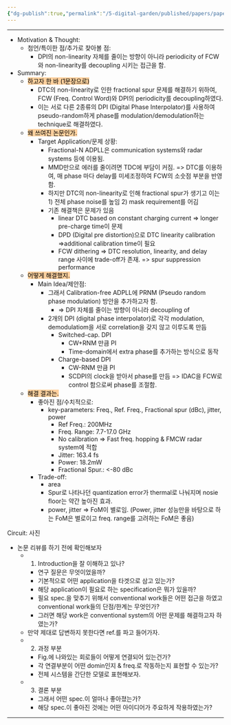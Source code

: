 ```yaml
---
{"dg-publish":true,"permalink":"/5-digital-garden/published/papers/paper-review/a-calibration-free-adpll-with-80d-bc-fractional-spur-based-on-prseudo-random-phase-modulation/","tags":["ADPLL","calibration_free","digital_phase_interpolator","pseudo_random_phase_modulation","digital_time_converter"],"created":"2025-06-21T15:13:04.210+09:00"}
---
```


--- 
- Motivation & Thought: 
	- 첨언/특이한 점/추가로 찾아볼 점:
		- DPI의 non-linearity 자체를 줄이는 방향이 아니라 periodicity of FCW와 non-linearity를 decoupling 시키는 접근을 함.
- Summary: 
	- <mark style="background: #FFB86CA6;">하고자 한 바 (1문장으로)</mark>
		- DTC의 non-linearity로 인한 fractional spur 문제를 해결하기 위하여, FCW (Freq. Control Word)와 DPI의 periodicity를 decoupling하였다. 
		- 이는 서로 다른 2종류의 DPI (Digital Phase Interpolator)를 사용하여 pseudo-random하게 phase를 modulation/demodulation하는 technique로 해결하였다.
	- <mark style="background: #FFB86CA6;">왜 쓰여진 논문인가.</mark>
		- Target Application/문제 상황: 
			- Fractional-N ADPLL은 communication systems와 radar systems 등에 이용됨.
			- MMD만으로 에러를 줄이려면 TDC에 부담이 커짐. => DTC를 이용하여, 매 phase 마다 delay를 미세조정하여 FCW의 소숫점 부분을 반영함. 
			- 하지만 DTC의 non-linearity로 인해 fractional spur가 생기고 이는 1) 전체 phase noise를 높임 2) mask requirement를 어김
			- 기존 해결책은 문제가 있음
				- linear DTC based on constant charging current => longer pre-charge time이 문제 
				- DPD (Digital pre distortion)으로 DTC linearity calibration =>additional calibration time이 필요 
				- FCW dithering => DTC resolution, linearity, and delay range 사이에 trade-off가 존재. => spur suppression performance
	- <mark style="background: #FFB86CA6;">어떻게 해결했지.</mark>
		- Main Idea/제안점: 
			- 그래서 Calibration-free ADPLL에 PRNM (Pseudo random phase modulation) 방안을 추가하고자 함.
				- => DPI 자체를 줄이는 방향이 아니라 decoupling of 
			- 2개의 DPI (digital phase interpolator)로 각각 modulation, demodulatiom을 서로 correlation을 갖지 않고 이루도록 만듬
				- Switched-cap. DPI
					- CW+RNM 만큼 PI
					- Time-domain에서 extra phase를 추가하는 방식으로 동작
				- Charge-based DPI
					- CW-RNM 만큼 PI
					- SCDPI의 clock을 받아서 phase를 만듬 => IDAC을 FCW로 control 함으로써 phase를 조절함.
	- <mark style="background: #FFB86CA6;">해결 결과는.</mark>
		- 좋아진 점/수치적으로:
			- key-parameters: Freq., Ref. Freq., Fractional spur (dBc), jitter, power
				- Ref Freq.: 200MHz
				- Freq. Range: 7.7-17.0 GHz
				- No calibration => Fast freq. hopping & FMCW radar system에 적합
				- Jitter: 163.4 fs
				- Power: 18.2mW
				- Fractional Spur.: <-80 dBc
		- Trade-off: 
			- area
			- Spur로 나타나던 quantization error가 thermal로 나눠지며 nosie floor는 약간 높아진 효과.
			- power, jitter => FoM이 별로임. (Power, jitter 성능만을 바탕으로 하는 FoM은 별로이고 freq. range를 고려하는 FoM은 좋음)

Circuit:
사진


- 논문 리뷰를 하기 전에 확인해보자
	- 1) Introduction을 잘 이해하고 있나?
		- 연구 질문은 무엇이었을까?
		- 기본적으로 어떤 application을 타겟으로 삼고 있는가?
		- 해당 application이 필요로 하는 specification은 뭐가 있을까?
		- 필요 spec.을 맞추기 위해서 conventional work들은 어떤 접근을 하였고 conventional work들의 단점/한계는 무엇인가?
		- 그러면 해당 work은 conventional system의 어떤 문제를 해결하고자 하였는가?
	- 만약 제대로 답변하지 못한다면 ref.를 파고 들어가자.
	- 2) 과정 부분
		- Fig.에 나와있는 회로들이 어떻게 연결되어 있는건가?
		- 각 연결부분이 어떤 domin인지 & freq.로 작동하는지 표현할 수 있는가?
		- 전체 시스템을 간단한 모델로 표현해보자.
	- 3) 결론 부분
		- 그래서 어떤 spec.이 얼마나 좋아졌는가?
		- 해당 spec.이 좋아진 것에는 어떤 아이디어가 주요하게 작용하였는가?

---

